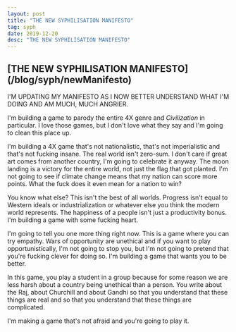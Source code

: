 ```yaml
---
layout: post
title: "THE NEW SYPHILISATION MANIFESTO"
tag: syph
date: 2019-12-20
desc: "THE NEW SYPHILISATION MANIFESTO"
---
```

<h2>[THE NEW SYPHILISATION MANIFESTO](/blog/syph/newManifesto)</h2>

I'M UPDATING MY MANIFESTO AS I NOW BETTER UNDERSTAND WHAT I'M DOING AND AM MUCH, MUCH ANGRIER.


I'm building a game to parody the entire 4X genre and *Civilization* in particular. I love those games, but I don't love what they say and I'm going to clean this place up.


I'm building a 4X game that's not nationalistic, that's not imperialistic and that's not fucking insane. The real world isn't zero-sum. I don't care if great art comes from another country, I'm going to celebrate it anyway. The moon landing is a victory for the entire world, not just the flag that got planted. I'm not going to see if climate change means that my nation can score more points. What the fuck does it even mean for a nation to win?


You know what else? This isn't the best of all worlds. Progress isn't equal to Western ideals or industrialization or whatever else you think the modern world represents. The happiness of a people isn't just a productivity bonus. I'm building a game with some fucking heart.


I'm going to tell you one more thing right now. This is a game where you can try empathy. Wars of opportunity are unethical and if you want to play opportunistically, I'm not going to stop you, but I'm not going to pretend that you're fucking clever for doing so. I'm building a game that wants you to be better.


In this game, you play a student in a group because for some reason we are less harsh about a country being unethical than a person. You write about the Raj, about Churchill and about Gandhi so that you understand that these things are real and so that you understand that these things are complicated.


I'm making a game that's not afraid and you're going to play it.

